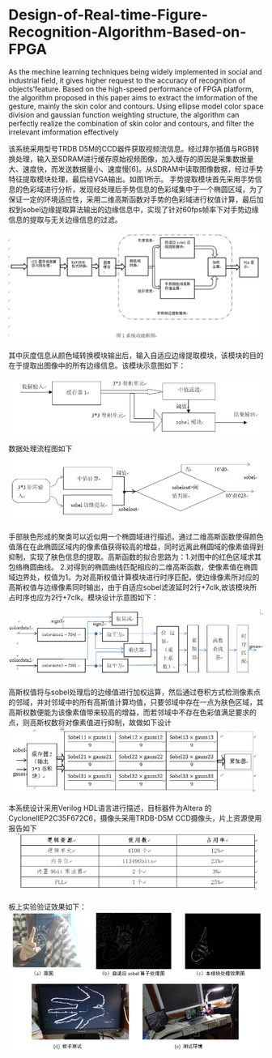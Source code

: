 # Design-of-Real-time-Figure-Recognition-Algorithm-Based-on-FPGA
As the mechine learning techniques being widely implemented in social and industrial field, it gives higher request to the accuracy of recognition of objects’feature. Based on the high-speed performance of FPGA platform, the algorithm proposed in this paper aims to extract the imformation of the gesture, mainly the skin color and contours. Using ellipse model color space division and gaussian function weighting structure, the algorithm can perfectly realize the combination of skin color and contours, and filter the irrelevant imformation effectively

该系统采用型号TRDB D5M的CCD器件获取视频流信息。经过拜尔插值与RGB转换处理，输入至SDRAM进行缓存原始视频图像，加入缓存的原因是采集数据量大、速度快，而发送数据量小、速度慢[6]。从SDRAM中读取图像数据，经过手势特征提取模块处理，最后经VGA输出。如图1所示。
手势提取模块首先采用手势信息的色彩域进行分析，发现经处理后手势信息的色彩域集中于一个椭圆区域，为了保证一定的环境适应性，采用二维高斯函数对手势的色彩域进行权值计算，最后加权到sobel边缘提取算法输出的边缘信息中，实现了针对60fps帧率下对手势边缘信息的提取与无关边缘信息的过滤。


![image](https://github.com/JohnsonZ-microe/Design-of-Real-time-Figure-Recognition-Algorithm-Based-on-FPGA/blob/master/images/1.png)

其中灰度信息从颜色域转换模块输出后，输入自适应边缘提取模块，该模块的目的在于提取出图像中的所有边缘信息。该模块示意图如下：
 
![image](https://github.com/JohnsonZ-microe/Design-of-Real-time-Figure-Recognition-Algorithm-Based-on-FPGA/blob/master/images/2.png)
 
 数据处理流程图如下
 
![image](https://github.com/JohnsonZ-microe/Design-of-Real-time-Figure-Recognition-Algorithm-Based-on-FPGA/blob/master/images/3.png)
 
 手部肤色形成的聚类可以近似用一个椭圆域进行描述。通过二维高斯函数使得颜色值落在在此椭圆区域内的像素值获得较高的增益，同时远离此椭圆域的像素值得到抑制，实现了肤色信息的提取。高斯函数的拟合思路为：1.对图中的红色区域求其包络椭圆曲线。 2.对得到的椭圆曲线匹配相应的二维高斯函数，使像素值在椭圆域边界处，权值为1。为对高斯权值计算模块进行时序匹配，使边缘像素所对应的高斯权值与边缘像素同时输出，由于自适应sobel滤波延时2行+7clk,故该模块所占时序也应为2行+7clk。模块设计示意图如下：
 
![image](https://github.com/JohnsonZ-microe/Design-of-Real-time-Figure-Recognition-Algorithm-Based-on-FPGA/blob/master/images/4.png)
 
 高斯权值将与sobel处理后的边缘值进行加权运算，然后通过卷积方式检测像素点的邻域，并对邻域中的所有高斯值计算均值，只要邻域中存在一点为肤色区域，其高斯权数便能为该像素值带来较高的增益，而若邻域中不存在色彩值满足要求的点，则高斯权数将对像素值进行抑制，故做如下设计
![image](https://github.com/JohnsonZ-microe/Design-of-Real-time-Figure-Recognition-Algorithm-Based-on-FPGA/blob/master/images/5.png)
  
 本系统设计采用Verilog HDL语言进行描述，目标器件为Altera 的CycloneⅡEP2C35F672C6，摄像头采用TRDB-D5M CCD摄像头，片上资源使用报告如下
![image](https://github.com/JohnsonZ-microe/Design-of-Real-time-Figure-Recognition-Algorithm-Based-on-FPGA/blob/master/images/6.png)
 
 板上实验验证效果如下：
 ![image](https://github.com/JohnsonZ-microe/Design-of-Real-time-Figure-Recognition-Algorithm-Based-on-FPGA/blob/master/images/7.png)
